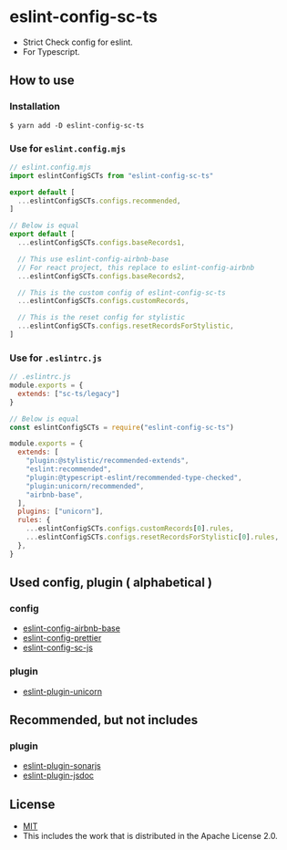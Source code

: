 # eslint-config-sc-ts
- Strict Check config for eslint.
- For Typescript.

## How to use
### Installation

```shell
$ yarn add -D eslint-config-sc-ts
```

### Use for `eslint.config.mjs`

```javascript
// eslint.config.mjs
import eslintConfigSCTs from "eslint-config-sc-ts"

export default [
  ...eslintConfigSCTs.configs.recommended,
]

// Below is equal
export default [
  ...eslintConfigSCTs.configs.baseRecords1,

  // This use eslint-config-airbnb-base
  // For react project, this replace to eslint-config-airbnb
  ...eslintConfigSCTs.configs.baseRecords2,

  // This is the custom config of eslint-config-sc-ts
  ...eslintConfigSCTs.configs.customRecords,

  // This is the reset config for stylistic
  ...eslintConfigSCTs.configs.resetRecordsForStylistic,
]
```

### Use for `.eslintrc.js`

```javascript
// .eslintrc.js
module.exports = {
  extends: ["sc-ts/legacy"]
}

// Below is equal
const eslintConfigSCTs = require("eslint-config-sc-ts")

module.exports = {
  extends: [
    "plugin:@stylistic/recommended-extends",
    "eslint:recommended",
    "plugin:@typescript-eslint/recommended-type-checked",
    "plugin:unicorn/recommended",
    "airbnb-base",
  ],
  plugins: ["unicorn"],
  rules: {
    ...eslintConfigSCTs.configs.customRecords[0].rules,
    ...eslintConfigSCTs.configs.resetRecordsForStylistic[0].rules,
  },
}
```

## Used config, plugin ( alphabetical )
### config
- [eslint-config-airbnb-base](https://www.npmjs.com/package/eslint-config-airbnb-base)
- [eslint-config-prettier](https://www.npmjs.com/package/eslint-config-prettier)
- [eslint-config-sc-js](https://www.npmjs.com/package/eslint-config-sc-js)

### plugin
- [eslint-plugin-unicorn](https://www.npmjs.com/package/eslint-plugin-unicorn)

## Recommended, but not includes
### plugin
- [eslint-plugin-sonarjs](https://www.npmjs.com/package/eslint-plugin-sonarjs)
- [eslint-plugin-jsdoc](https://www.npmjs.com/package/eslint-plugin-jsdoc)

## License
- [MIT](LICENSE)
- This includes the work that is distributed in the Apache License 2.0.
